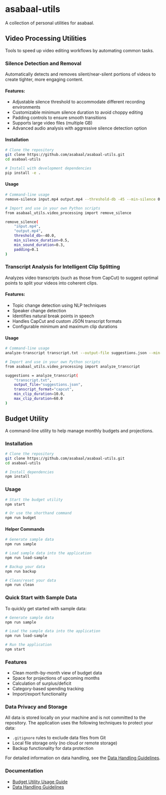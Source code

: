 # asabaal-utils

A collection of personal utilities for asabaal.

## Video Processing Utilities

Tools to speed up video editing workflows by automating common tasks.

### Silence Detection and Removal

Automatically detects and removes silent/near-silent portions of videos to create tighter, more engaging content.

#### Features:

- Adjustable silence threshold to accommodate different recording environments
- Customizable minimum silence duration to avoid choppy editing
- Padding controls to ensure smooth transitions
- Supports large video files (multiple GB)
- Advanced audio analysis with aggressive silence detection option

#### Installation

```bash
# Clone the repository
git clone https://github.com/asabaal/asabaal-utils.git
cd asabaal-utils

# Install with development dependencies
pip install -e .
```

#### Usage

```bash
# Command-line usage
remove-silence input.mp4 output.mp4 --threshold-db -45 --min-silence 0.7

# Import and use in your own Python scripts
from asabaal_utils.video_processing import remove_silence

remove_silence(
    "input.mp4",
    "output.mp4",
    threshold_db=-40.0,
    min_silence_duration=0.5,
    min_sound_duration=0.3,
    padding=0.1
)
```

### Transcript Analysis for Intelligent Clip Splitting

Analyzes video transcripts (such as those from CapCut) to suggest optimal points to split your videos into coherent clips.

#### Features:

- Topic change detection using NLP techniques
- Speaker change detection
- Identifies natural break points in speech
- Handles CapCut and custom JSON transcript formats
- Configurable minimum and maximum clip durations

#### Usage

```bash
# Command-line usage
analyze-transcript transcript.txt --output-file suggestions.json --min-clip-duration 15 --max-clip-duration 90

# Import and use in your own Python scripts
from asabaal_utils.video_processing import analyze_transcript

suggestions = analyze_transcript(
    "transcript.txt",
    output_file="suggestions.json",
    transcript_format="capcut",
    min_clip_duration=10.0,
    max_clip_duration=60.0
)
```

## Budget Utility

A command-line utility to help manage monthly budgets and projections.

### Installation

```bash
# Clone the repository
git clone https://github.com/asabaal/asabaal-utils.git
cd asabaal-utils

# Install dependencies
npm install
```

### Usage

```bash
# Start the budget utility
npm start

# Or use the shorthand command
npm run budget
```

#### Helper Commands

```bash
# Generate sample data
npm run sample

# Load sample data into the application
npm run load-sample

# Backup your data
npm run backup

# Clean/reset your data
npm run clean
```

### Quick Start with Sample Data

To quickly get started with sample data:

```bash
# Generate sample data
npm run sample

# Load the sample data into the application
npm run load-sample

# Run the application
npm start
```

### Features

- Clean month-by-month view of budget data
- Space for projections of upcoming months
- Calculation of surplus/deficit
- Category-based spending tracking
- Import/export functionality

### Data Privacy and Storage

All data is stored locally on your machine and is not committed to the repository. The application uses the following techniques to protect your data:

- `.gitignore` rules to exclude data files from Git
- Local file storage only (no cloud or remote storage)
- Backup functionality for data protection

For detailed information on data handling, see the [Data Handling Guidelines](budget-utility/DATA_HANDLING.md).

### Documentation

- [Budget Utility Usage Guide](budget-utility/USAGE.md)
- [Data Handling Guidelines](budget-utility/DATA_HANDLING.md)
